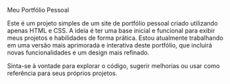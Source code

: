 Meu Portfólio Pessoal

Este é um projeto simples de um site de portfólio pessoal criado utilizando apenas HTML e CSS. A ideia é ter uma base inicial e funcional para exibir meus projetos e habilidades de forma prática. Estou atualmente trabalhando em uma versão mais aprimorada e interativa deste portfólio, que incluirá novas funcionalidades e um design mais refinado.

Sinta-se à vontade para explorar o código, sugerir melhorias ou usar como referência para seus próprios projetos.
